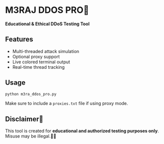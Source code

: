 
# M3RAJ DDOS PRO🔴

**Educational & Ethical DDoS Testing Tool**

## Features
- Multi-threaded attack simulation
- Optional proxy support
- Live colored terminal output
- Real-time thread tracking

## Usage
```bash
python m3ra_ddos_pro.py
```

Make sure to include a `proxies.txt` file if using proxy mode.

## Disclaimer🔴
This tool is created for **educational and authorized testing purposes only**. Misuse may be illegal.🔴🤝
